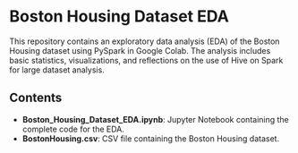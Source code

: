 # Boston Housing Dataset EDA

This repository contains an exploratory data analysis (EDA) of the Boston Housing dataset using PySpark in Google Colab. The analysis includes basic statistics, visualizations, and reflections on the use of Hive on Spark for large dataset analysis.

## Contents
- **Boston_Housing_Dataset_EDA.ipynb**: Jupyter Notebook containing the complete code for the EDA.
- **BostonHousing.csv**: CSV file containing the Boston Housing dataset.

